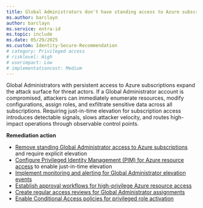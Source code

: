 ```yaml
---
title: Global Administrators don't have standing access to Azure subscriptions
ms.author: barclayn
author: barclayn
ms.service: entra-id
ms.topic: include
ms.date: 05/29/2025
ms.custom: Identity-Secure-Recommendation
# category: Privileged access
# risklevel: High
# userimpact: Low
# implementationcost: Medium
---
```

Global Administrators with persistent access to Azure subscriptions expand the attack surface for threat actors. If a Global Administrator account is compromised, attackers can immediately enumerate resources, modify configurations, assign roles, and exfiltrate sensitive data across all subscriptions. Requiring just-in-time elevation for subscription access introduces detectable signals, slows attacker velocity, and routes high-impact operations through observable control points.

**Remediation action**

- [Remove standing Global Administrator access to Azure subscriptions](/azure/role-based-access-control/elevate-access-global-admin) and require explicit elevation
- [Configure Privileged Identity Management (PIM) for Azure resource access](/azure/active-directory/privileged-identity-management/pim-resource-roles-configure-role-settings) to enable just-in-time elevation
- [Implement monitoring and alerting for Global Administrator elevation events](/azure/active-directory/privileged-identity-management/pim-how-to-configure-security-alerts) 
- [Establish approval workflows for high-privilege Azure resource access](/azure/active-directory/privileged-identity-management/pim-resource-roles-approval-workflow)
- [Create regular access reviews for Global Administrator assignments](/entra/id-governance/privileged-identity-management/pim-create-roles-and-resource-roles-review)
- [Enable Conditional Access policies for privileged role activation](/entra/identity/conditional-access/policy-privileged-users-mfa) 
